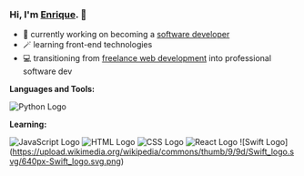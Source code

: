 ### Hi, I'm [Enrique](https://ebarcly.github.io). 👋

- 🔭 currently working on becoming a [software developer](https://www.linkedin.com/in/enriquebarclay/)
- 🪄 learning front-end technologies
- 💻 transitioning from [freelance web development](https://digitalstepps.com/) into professional software dev

**Languages and Tools:**

![Python Logo](https://upload.wikimedia.org/wikipedia/commons/thumb/c/c3/Python-logo-notext.svg/20px-Python-logo-notext.svg.png)

**Learning:**

![JavaScript Logo](https://upload.wikimedia.org/wikipedia/commons/thumb/6/6a/JavaScript-logo.png/20px-JavaScript-logo.png)
![HTML Logo](https://upload.wikimedia.org/wikipedia/commons/thumb/6/61/HTML5_logo_and_wordmark.svg/25px-HTML5_logo_and_wordmark.svg.png)
![CSS Logo](https://upload.wikimedia.org/wikipedia/commons/thumb/d/d5/CSS3_logo_and_wordmark.svg/19px-CSS3_logo_and_wordmark.svg.png)
![React Logo](https://upload.wikimedia.org/wikipedia/commons/thumb/a/a7/React-icon.svg/25px-React-icon.svg.png)
![Swift Logo] (https://upload.wikimedia.org/wikipedia/commons/thumb/9/9d/Swift_logo.svg/640px-Swift_logo.svg.png)

